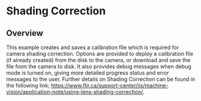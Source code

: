 # Shading Correction

## Overview 

This example creates and saves a calibration file which is required for camera shading correction.  Options are provided to deploy a calibration file (if already created) from the disk to the camera, or download and save the file from the camera to disk. It also provides debug messages when debug mode is turned on, giving more detailed progress status and error messages to the user. Further details on Shading Correction can be found in the following link; https://www.flir.ca/support-center/iis/machine-vision/application-note/using-lens-shading-correction/.


